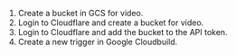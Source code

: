 1. Create a bucket in GCS for video.
1. Login to Cloudflare and create a bucket for video.
1. Login to Cloudflare and add the bucket to the API token.
1. Create a new trigger in Google Cloudbuild.
